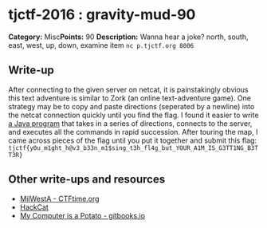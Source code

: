 # tjctf-2016 : gravity-mud-90

**Category:** Misc**Points:** 90
**Description:** Wanna hear a joke? north, south, east, west, up, down, examine item `nc p.tjctf.org 8006`

## Write-up

After connecting to the given server on netcat, it is painstakingly obvious this text adventure is similar to Zork (an online text-adventure game). One strategy may be to copy and paste  directions (seperated by a newline) into the netcat connection quickly until you find the flag. I found it easier to write [a Java program](https://gist.github.com/tjgerot/0c49de3d891107186255fc95a9e1d38e) that takes in a series of directions, connects to the server, and executes all the commands in rapid succession. After touring the map, I came across pieces of the flag until you put it together and submit this flag: `tjctf{y0u_m1ght_h@v3_b33n_m1$sing_t3h_fl4g_but_YOUR_A1M_IS_G3TT1NG_B3TT3R}`

## Other write-ups and resources

* [MilWestA - CTFtime.org](https://ctftime.org/writeup/3449)
* [HackCat](http://s0ngsari.tistory.com/entry/TJCTF-gravitymud)
* [My Computer is a Potato - gitbooks.io](https://bobacadodl.gitbooks.io/tjctf-2016-writeups/content/gravitymud_90_pts.html)
